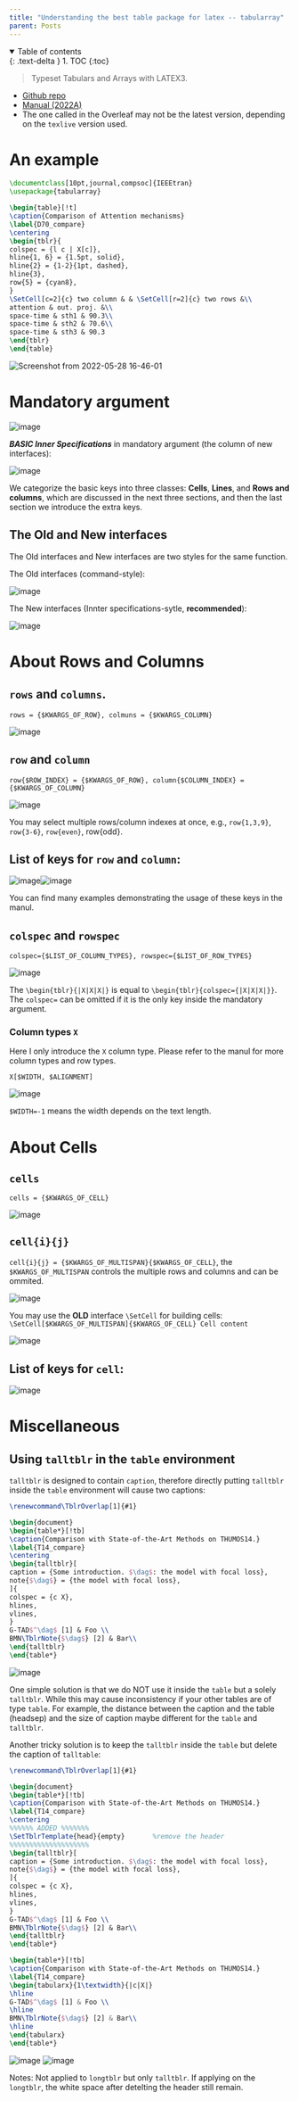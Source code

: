 ```yaml
---
title: "Understanding the best table package for latex -- tabularray"
parent: Posts
---
```

<details open markdown="block">
  <summary>
    Table of contents
  </summary>
  {: .text-delta }
1. TOC
{:toc}
</details>

> Typeset Tabulars and Arrays with LATEX3.

- [Github repo](https://github.com/lvjr/tabularray)
- [Manual (2022A)](https://mirror.aarnet.edu.au/pub/CTAN/macros/latex/contrib/tabularray/tabularray.pdf)
- The one called in the Overleaf may not be the latest version, depending on the `texlive` version used.

# An example
```latex
\documentclass[10pt,journal,compsoc]{IEEEtran}
\usepackage{tabularray}

\begin{table}[!t]
\caption{Comparison of Attention mechanisms}
\label{D70_compare}
\centering
\begin{tblr}{
colspec = {l c | X[c]},
hline{1, 6} = {1.5pt, solid},
hline{2} = {1-2}{1pt, dashed},
hline{3},
row{5} = {cyan8},
}
\SetCell[c=2]{c} two column & & \SetCell[r=2]{c} two rows &\\
attention & out. proj. &\\
space-time & sth1 & 90.3\\
space-time & sth2 & 70.6\\
space-time & sth3 & 90.3
\end{tblr}
\end{table}
```
![Screenshot from 2022-05-28 16-46-01](https://user-images.githubusercontent.com/42603768/170818166-1bde1476-01ce-4bae-8899-b648d0c1ca1f.png)

# Mandatory argument
![image](https://user-images.githubusercontent.com/42603768/223297269-d980182d-62f6-4a2d-8112-3a9b50c4611a.png)

***BASIC Inner Specifications*** in mandatory argument (the column of new interfaces):

![image](https://user-images.githubusercontent.com/42603768/222946721-926ff5fb-95c1-488b-9c3d-6e8757f03779.png)

We categorize the basic keys into three classes: **Cells**, **Lines**, and **Rows and columns**, which are discussed in the next three sections, and then the last section we introduce the extra keys.

## The Old and New interfaces
The Old interfaces and New interfaces are two styles for the same function.

The Old interfaces (command-style):

![image](https://user-images.githubusercontent.com/42603768/222946481-825fd26b-b630-4ad4-afd3-aa3107341528.png)

The New interfaces (Innter specifications-sytle, **recommended**):

![image](https://user-images.githubusercontent.com/42603768/222946601-6e07be91-d0d4-4a77-978f-0b4123194290.png)

# About Rows and Columns
## `rows` and `columns`. 
`rows = {$KWARGS_OF_ROW}, colmuns = {$KWARGS_COLUMN}`

![image](https://user-images.githubusercontent.com/42603768/222944839-9933d1fc-3511-41b5-8acf-d05549829bea.png)

## `row` and `column`
`row{$ROW_INDEX} = {$KWARGS_OF_ROW}, column{$COLUMN_INDEX} = {$KWARGS_OF_COLUMN}`

![image](https://user-images.githubusercontent.com/42603768/222945209-1670ac55-ef9f-4cc8-8fd8-8bc913e39151.png)

You may select multiple rows/column indexes at once, e.g., `row{1,3,9}`, `row{3-6}`, `row{even}`, row{odd}.

## List of **keys** for `row` and `column`:

![image](https://user-images.githubusercontent.com/42603768/222945017-df9ecb46-e67d-4104-9f47-9fc584420660.png)![image](https://user-images.githubusercontent.com/42603768/222945033-03769634-b680-44ca-b47b-bee5d77cefb7.png)

You can find many examples demonstrating the usage of these keys in the manul.


## `colspec` and `rowspec`
`colspec={$LIST_OF_COLUMN_TYPES}, rowspec={$LIST_OF_ROW_TYPES}`

![image](https://user-images.githubusercontent.com/42603768/222945543-e0eaacb5-db4a-4757-8b97-49845c528475.png)

The `\begin{tblr}{|X|X|X|}` is equal to `\begin{tblr}{colspec={|X|X|X|}}`. The `colspec=` can be omitted if it is the only key inside the mandatory argument.
### Column types `X`
Here I only introduce the `X` column type. Please refer to the manul for more column types and row types.

`X[$WIDTH, $ALIGNMENT]`

![image](https://user-images.githubusercontent.com/42603768/222944575-ae19f292-dd42-488b-b62d-2760d1e920b4.png)

`$WIDTH=-1` means the width depends on the text length.

# About Cells
## `cells`
`cells = {$KWARGS_OF_CELL}`

![image](https://user-images.githubusercontent.com/42603768/223299304-27ed5383-587d-4acb-be43-d1ce6033a91b.png)

## `cell{i}{j}`
`cell{i}{j} = {$KWARGS_OF_MULTISPAN}{$KWARGS_OF_CELL}`, the `$KWARGS_OF_MULTISPAN` controls the multiple rows and columns and can be ommited.

![image](https://user-images.githubusercontent.com/42603768/223299749-83c75690-550e-408f-a59f-c115130539b4.png)

You may use the **OLD** interface `\SetCell` for building cells:
`\SetCell[$KWARGS_OF_MULTISPAN]{$KWARGS_OF_CELL} Cell content`

![image](https://user-images.githubusercontent.com/42603768/222944592-816619ab-694a-43ab-811e-3cb249418d32.png)

## List of **keys** for `cell`:

![image](https://user-images.githubusercontent.com/42603768/223303204-80b1d82a-9837-400b-b243-1ea1a9cbb409.png)

# Miscellaneous
## Using `talltblr` in the `table` environment
`talltblr` is designed to contain `caption`, therefore directly putting `talltblr` inside the `table` environment will cause two captions:
```latex
\renewcommand\TblrOverlap[1]{#1}

\begin{document}
\begin{table*}[!tb]
\caption{Comparison with State-of-the-Art Methods on THUMOS14.}
\label{T14_compare}
\centering
\begin{talltblr}[
caption = {Some introduction. $\dag$: the model with focal loss},
note{$\dag$} = {the model with focal loss},
]{
colspec = {c X},
hlines,
vlines,
}
G-TAD$^\dag$ [1] & Foo \\
BMN\TblrNote{$\dag$} [2] & Bar\\
\end{talltblr}
\end{table*}
```
![image](https://user-images.githubusercontent.com/42603768/224278647-e04fce6c-bbfe-4368-82b9-0f872adc9c07.png)

One simple solution is that we do NOT use it inside the `table` but a solely `talltblr`. While this may cause inconsistency if your other tables are of type `table`. For example, the distance between the caption and the table (headsep) and the size of caption maybe different for the `table` and `talltblr`.

Another tricky solution is to keep the `talltblr` inside the `table` but delete the caption of `talltable`:
```latex
\renewcommand\TblrOverlap[1]{#1}

\begin{document}
\begin{table*}[!tb]
\caption{Comparison with State-of-the-Art Methods on THUMOS14.}
\label{T14_compare}
\centering
%%%%%% ADDED %%%%%%%
\SetTblrTemplate{head}{empty}       %remove the header
%%%%%%%%%%%%%%%%%%%%
\begin{talltblr}[
caption = {Some introduction. $\dag$: the model with focal loss},
note{$\dag$} = {the model with focal loss},
]{
colspec = {c X},
hlines,
vlines,
}
G-TAD$^\dag$ [1] & Foo \\
BMN\TblrNote{$\dag$} [2] & Bar\\
\end{talltblr}
\end{table*}

\begin{table*}[!tb]
\caption{Comparison with State-of-the-Art Methods on THUMOS14.}
\label{T14_compare}
\begin{tabularx}{1\textwidth}{|c|X|}
\hline
G-TAD$^\dag$ [1] & Foo \\
\hline
BMN\TblrNote{$\dag$} [2] & Bar\\
\hline
\end{tabularx}
\end{table*}
```
![image](https://user-images.githubusercontent.com/42603768/224282094-ad7df008-5558-4254-8927-015845369e1b.png)
![image](https://user-images.githubusercontent.com/42603768/224282161-a9d30a32-a2fd-4d75-b926-f2f1aa8ae678.png)

Notes: Not applied to `longtblr` but only `talltblr`. If applying on the `longtblr`, the white space after detelting the header still remain.
